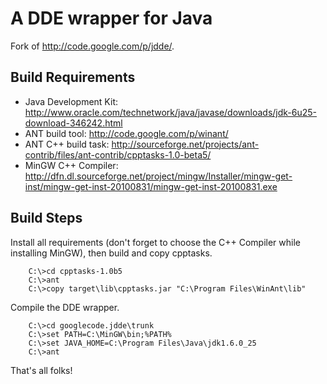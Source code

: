 # A DDE wrapper for Java

Fork of http://code.google.com/p/jdde/.

## Build Requirements

- Java Development Kit: http://www.oracle.com/technetwork/java/javase/downloads/jdk-6u25-download-346242.html
- ANT build tool: http://code.google.com/p/winant/
- ANT C++ build task: http://sourceforge.net/projects/ant-contrib/files/ant-contrib/cpptasks-1.0-beta5/
- MinGW C++ Compiler: http://dfn.dl.sourceforge.net/project/mingw/Installer/mingw-get-inst/mingw-get-inst-20100831/mingw-get-inst-20100831.exe

## Build Steps

Install all requirements (don't forget to choose the C++ Compiler while installing MinGW), then build and copy cpptasks.

        C:\>cd cpptasks-1.0b5
        C:\>ant
        C:\>copy target\lib\cpptasks.jar "C:\Program Files\WinAnt\lib"
        
Compile the DDE wrapper.

        C:\>cd googlecode.jdde\trunk
        C:\>set PATH=C:\MinGW\bin;%PATH%
        C:\>set JAVA_HOME=C:\Program Files\Java\jdk1.6.0_25
        C:\>ant
        
That's all folks!
